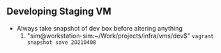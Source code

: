 ## Developing Staging VM

* Always take snapshot of dev box before altering anything
  1. "sim@workstation-sim:~/Work/projects/infra/vms/dev$" `vagrant snapshot save 20210408` 
